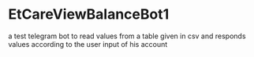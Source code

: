 # EtCareViewBalanceBot1
a test telegram bot to read values from a table given in csv and responds values according to the user input of his account

